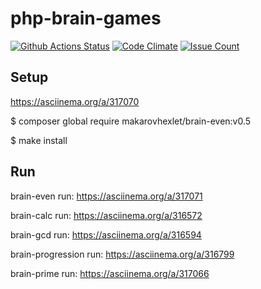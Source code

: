 # php-brain-games
[![Github Actions Status](https://github.com/Mhexlet/php-project-lvl1/workflows/My-GitHubActions/badge.svg)](https://github.com/Mhexlet/php-project-lvl1/actions)
[![Code Climate](https://codeclimate.com/github/Mhexlet/php-project-lvl1/badges/gpa.svg)](https://codeclimate.com/github/Mhexlet/php-project-lvl1)
[![Issue Count](https://codeclimate.com/github/Mhexlet/php-project-lvl1/badges/issue_count.svg)](https://codeclimate.com/github/Mhexlet/php-project-lvl1/issues)

## Setup

https://asciinema.org/a/317070

$ composer global require makarovhexlet/brain-even:v0.5

$ make install

## Run
brain-even
run: https://asciinema.org/a/317071

brain-calc
run: https://asciinema.org/a/316572

brain-gcd
run: https://asciinema.org/a/316594

brain-progression
run: https://asciinema.org/a/316799

brain-prime
run: https://asciinema.org/a/317066


